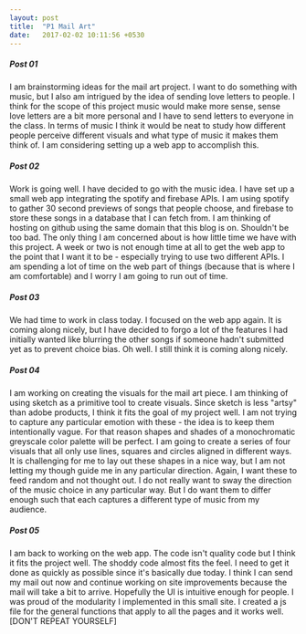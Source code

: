 ```yaml
---
layout: post
title:  "P1 Mail Art"
date:   2017-02-02 10:11:56 +0530
---
```


##### Post 01
I am brainstorming ideas for the mail art project. I want to do something with music, but I also am intrigued by the idea of sending love letters to people.
I think for the scope of this project music would make more sense, sense love letters are a bit more personal and I have to send letters to everyone in the class. In terms of music I think it would be neat to study how different people perceive different visuals and what type of music it makes them think of. I am considering setting up a web app to accomplish this.

##### Post 02
Work is going well. I have decided to go with the music idea. I have set up a small web app integrating the spotify and firebase APIs. I am using spotify to gather 30 second previews of songs that people choose, and firebase to store these songs in a database that I can fetch from. I am thinking of hosting on github using the same domain that this blog is on. Shouldn't be too bad. The only thing I am concerned about is how little time we have with this project. A week or two is not enough time at all to get the web app to the point that I want it to be - especially trying to use two different APIs. I am spending a lot of time on the web part of things (because that is where I am comfortable) and I worry I am going to run out of time.

##### Post 03
We had time to work in class today. I focused on the web app again. It is coming along nicely, but I have decided to forgo a lot of the features I had initially wanted like blurring the other songs if someone hadn't submitted yet as to prevent choice bias. Oh well. I still think it is coming along nicely.

##### Post 04
I am working on creating the visuals for the mail art piece. I am thinking of using sketch as a primitive tool to create visuals. Since sketch is less "artsy" than adobe products, I think it fits the goal of my project well. I am not trying to capture any particular emotion with these - the idea is to keep them intentionally vague. For that reason shapes and shades of a monochromatic greyscale color palette will be perfect. I am going to create a series of four visuals that all only use lines, squares and circles aligned in different ways. It is challenging for me to lay out these shapes in a nice way, but I am not letting my though guide me in any particular direction. Again, I want these to feed random and not thought out. I do not really want to sway the direction of the music choice in any particular way. But I do want them to differ enough such that each captures a different type of music from my audience.

##### Post 05
I am back to working on the web app. The code isn't quality code but I think it fits the project well. The shoddy code almost fits the feel. I need to get it done as quickly as possible since it's basically due today. I think I can send my mail out now and continue working on site improvements because the mail will take a bit to arrive. Hopefully the UI is intuitive enough for people. I was proud of the modularity I implemented in this small site. I created a js file for the general functions that apply to all the pages and it works well. [DON'T REPEAT YOURSELF]
